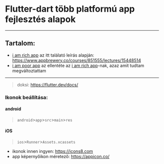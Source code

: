 # Flutter-dart több platformú app fejlesztés alapok

----
## Tartalom:
- [i am rich app](https://github.com/gabboraron/Flutter_appfejlesztes/tree/master/i_am_rich) az itt találató leírás alapján: https://www.appbrewery.co/courses/851555/lectures/15448514
- [i am poor app](https://github.com/gabboraron/Flutter_appfejlesztes/tree/master/i_am_poor) az ellentéte az [i am rich app](https://github.com/gabboraron/Flutter_appfejlesztes/tree/master/i_am_rich)-nak, azaz amit tudtam megváltoztattam
----
> doksi: https://flutter.dev/docs/

### Ikonok beállítása:
#### android
> `android`>`app`>`src`>`main`>`res`
#### iOS
> `ios`>`Runner`>`Assets.xcassets`
- ikonok innen ingyen: https://icons8.com
- app képernyőikon méretező: https://appicon.co/
